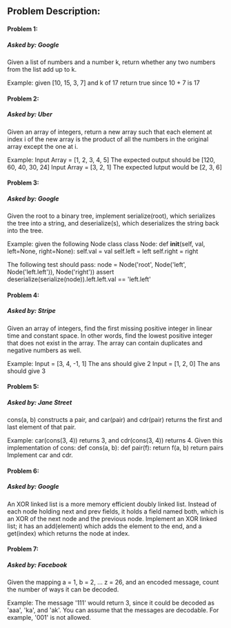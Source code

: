 ## Problem Description:

#### Problem 1:
##### Asked by: Google
Given a list of numbers and a number k, return whether any two numbers from the list add up to k.

Example: 
given [10, 15, 3, 7] and k of 17
return true since 10 + 7 is 17

#### Problem 2:
##### Asked by: Uber
Given an array of integers, return a new array such that each element at index i of the new array is the product of all the numbers in the original array except the one at i.

Example:
Input Array =  [1, 2, 3, 4, 5] 
The expected output should be [120, 60, 40, 30, 24] 
Input Array = [3, 2, 1]
The expected Iutput would be [2, 3, 6]

#### Problem 3:
##### Asked by: Google
Given the root to a binary tree, implement serialize(root), which serializes the tree into a string, and deserialize(s), which deserializes the string back into the tree.

Example:
given the following Node class
class Node:
    def __init__(self, val, left=None, right=None):
        self.val = val
        self.left = left
        self.right = right

The following test should pass:
node = Node('root', Node('left', Node('left.left')), Node('right'))
assert deserialize(serialize(node)).left.left.val == 'left.left'

#### Problem 4:
##### Asked by: Stripe
Given an array of integers, find the first missing positive integer in linear time and constant space. In other words, find the lowest positive integer that does not exist in the array. The array can contain duplicates and negative numbers as well.

Example:
Input = [3, 4, -1, 1] 
The ans should give 2
Input = [1, 2, 0] 
The ans should give 3

#### Problem 5:
##### Asked by: Jane Street
cons(a, b) constructs a pair, and car(pair) and cdr(pair) returns the first and last element of that pair.

Example: 
car(cons(3, 4)) returns 3, and cdr(cons(3, 4)) returns 4.
Given this implementation of cons:
def cons(a, b):
    def pair(f):
        return f(a, b)
    return pairs
Implement car and cdr.

#### Problem 6:
##### Asked by: Google
An XOR linked list is a more memory efficient doubly linked list. Instead of each node holding next and prev fields, it holds a field named both, which is an XOR of the next node and the previous node. Implement an XOR linked list; it has an add(element) which adds the element to the end, and a get(index) which returns the node at index.

#### Problem 7:
##### Asked by: Facebook
Given the mapping a = 1, b = 2, ... z = 26, and an encoded message, 
count the number of ways it can be decoded.

Example:
The message '111' would return 3, since it could be decoded as 'aaa', 'ka', and 'ak'.
You can assume that the messages are decodable. For example, '001' is not allowed.